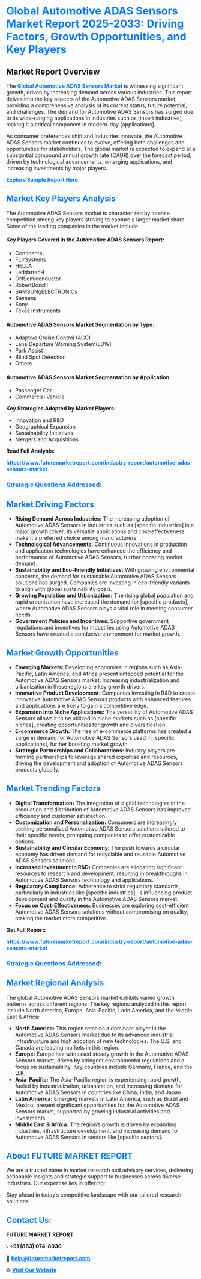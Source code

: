 <h1 style="color: #007BFF;">Global Automotive ADAS Sensors Market Report 2025-2033: Driving Factors, Growth Opportunities, and Key Players</h1>

<section id="overview">
<h2>Market Report Overview</h2>
<p>The <a href="https://www.futuremarketreport.com/industry-report/automotive-adas-sensors-market" style="color: #007BFF; text-decoration: none;"><strong>Global Automotive ADAS Sensors Market</strong></a> is witnessing significant growth, driven by increasing demand across various industries. This report delves into the key aspects of the Automotive ADAS Sensors market, providing a comprehensive analysis of its current status, future potential, and challenges. The demand for Automotive ADAS Sensors has surged due to its wide-ranging applications in industries such as [insert industries], making it a critical component in modern-day [applications].</p>
<p>As consumer preferences shift and industries innovate, the Automotive ADAS Sensors market continues to evolve, offering both challenges and opportunities for stakeholders. The global market is expected to expand at a substantial compound annual growth rate (CAGR) over the forecast period, driven by technological advancements, emerging applications, and increasing investments by major players.</p>
</section>

<section id="overview">
<p><a href="https://www.futuremarketreport.com/request-sample/reportId=41228" style="color: #007BFF; text-decoration: none;"><strong>Explore Sample Report Here</strong></a></p>
</section>

<section id="key-players">
<h2 style="color: #007BFF;">Market Key Players Analysis</h2>
<p>The Automotive ADAS Sensors market is characterized by intense competition among key players striving to capture a larger market share. Some of the leading companies in the market include:</p>
<h4>Key Players Covered in the Automotive ADAS Sensors Report:</h4>
<ul><li>Continental</li><li>FLIrSystems</li><li>HELLA</li><li>LeddartecH</li><li>ONSemiconductor</li><li>RobertBoscH</li><li>SAMSUNgELECTRONICs</li><li>Siemens</li><li>Sony</li><li>Texas Instruments</li></ul>
<h4>Automotive ADAS Sensors Market Segmentation by Type:</h4>
<ul><li>Adaptive Cruise Control (ACC)</li><li>Lane Departure Warning System(LDW)</li><li>Park Assist</li><li>Blind Spot Detection</li><li>Others</li></ul>

<h4>Automotive ADAS Sensors Market Segmentation by Application:</h4>
<ul><li>Passenger Car</li><li>Commercial Vehicle</li></ul>
<p><strong>Key Strategies Adopted by Market Players:</strong></p>
<ul>
<li>Innovation and R&D</li>
<li>Geographical Expansion</li>
<li>Sustainability Initiatives</li>
<li>Mergers and Acquisitions</li>
</ul>
</section>

<section>
<p><strong>Read Full Analysis: </strong></p><a href="https://www.futuremarketreport.com/industry-report/automotive-adas-sensors-market" style="color: #007BFF; text-decoration: none;"><strong>https://www.futuremarketreport.com/industry-report/automotive-adas-sensors-market</strong></a>
<h3 style="color: #007BFF;">Strategic Questions Addressed:</h3>
</section>

<section id="driving-factors">
<h2 style="color: #007BFF;">Market Driving Factors</h2>
<ul>
<li><strong>Rising Demand Across Industries:</strong> The increasing adoption of Automotive ADAS Sensors in industries such as [specific industries] is a major growth driver. Its versatile applications and cost-effectiveness make it a preferred choice among manufacturers.</li>
<li><strong>Technological Advancements:</strong> Continuous innovations in production and application technologies have enhanced the efficiency and performance of Automotive ADAS Sensors, further boosting market demand.</li>
<li><strong>Sustainability and Eco-Friendly Initiatives:</strong> With growing environmental concerns, the demand for sustainable Automotive ADAS Sensors solutions has surged. Companies are investing in eco-friendly variants to align with global sustainability goals.</li>
<li><strong>Growing Population and Urbanization:</strong> The rising global population and rapid urbanization have increased the demand for [specific products], where Automotive ADAS Sensors plays a vital role in meeting consumer needs.</li>
<li><strong>Government Policies and Incentives:</strong> Supportive government regulations and incentives for industries using Automotive ADAS Sensors have created a conducive environment for market growth.</li>
</ul>
</section>

<section id="growth-opportunities">
<h2 style="color: #007BFF;">Market Growth Opportunities</h2>
<ul>
<li><strong>Emerging Markets:</strong> Developing economies in regions such as Asia-Pacific, Latin America, and Africa present untapped potential for the Automotive ADAS Sensors market. Increasing industrialization and urbanization in these regions are key growth drivers.</li>
<li><strong>Innovative Product Development:</strong> Companies investing in R&D to create innovative Automotive ADAS Sensors products with enhanced features and applications are likely to gain a competitive edge.</li>
<li><strong>Expansion into Niche Applications:</strong> The versatility of Automotive ADAS Sensors allows it to be utilized in niche markets such as [specific niches], creating opportunities for growth and diversification.</li>
<li><strong>E-commerce Growth:</strong> The rise of e-commerce platforms has created a surge in demand for Automotive ADAS Sensors used in [specific applications], further boosting market growth.</li>
<li><strong>Strategic Partnerships and Collaborations:</strong> Industry players are forming partnerships to leverage shared expertise and resources, driving the development and adoption of Automotive ADAS Sensors products globally.</li>
</ul>
</section>

<section id="trending-factors">
<h2 style="color: #007BFF;">Market Trending Factors</h2>
<ul>
<li><strong>Digital Transformation:</strong> The integration of digital technologies in the production and distribution of Automotive ADAS Sensors has improved efficiency and customer satisfaction.</li>
<li><strong>Customization and Personalization:</strong> Consumers are increasingly seeking personalized Automotive ADAS Sensors solutions tailored to their specific needs, prompting companies to offer customizable options.</li>
<li><strong>Sustainability and Circular Economy:</strong> The push towards a circular economy has driven demand for recyclable and reusable Automotive ADAS Sensors solutions.</li>
<li><strong>Increased Investment in R&D:</strong> Companies are allocating significant resources to research and development, resulting in breakthroughs in Automotive ADAS Sensors technology and applications.</li>
<li><strong>Regulatory Compliance:</strong> Adherence to strict regulatory standards, particularly in industries like [specific industries], is influencing product development and quality in the Automotive ADAS Sensors market.</li>
<li><strong>Focus on Cost-Effectiveness:</strong> Businesses are exploring cost-efficient Automotive ADAS Sensors solutions without compromising on quality, making the market more competitive.</li>
</ul>
</section>

<section>
<p><strong>Get Full Report: </strong></p><a href="https://www.futuremarketreport.com/industry-report/automotive-adas-sensors-market" style="color: #007BFF; text-decoration: none;"><strong>https://www.futuremarketreport.com/industry-report/automotive-adas-sensors-market</strong></a>
<h3 style="color: #007BFF;">Strategic Questions Addressed:</h3>
</section>


<section id="regional-analysis">
<h2 style="color: #007BFF;">Market Regional Analysis</h2>
<p>The global Automotive ADAS Sensors market exhibits varied growth patterns across different regions. The key regions analyzed in this report include North America, Europe, Asia-Pacific, Latin America, and the Middle East & Africa:</p>
<ul>
<li><strong>North America:</strong> This region remains a dominant player in the Automotive ADAS Sensors market due to its advanced industrial infrastructure and high adoption of new technologies. The U.S. and Canada are leading markets in this region.</li>
<li><strong>Europe:</strong> Europe has witnessed steady growth in the Automotive ADAS Sensors market, driven by stringent environmental regulations and a focus on sustainability. Key countries include Germany, France, and the U.K.</li>
<li><strong>Asia-Pacific:</strong> The Asia-Pacific region is experiencing rapid growth, fueled by industrialization, urbanization, and increasing demand for Automotive ADAS Sensors in countries like China, India, and Japan.</li>
<li><strong>Latin America:</strong> Emerging markets in Latin America, such as Brazil and Mexico, present significant opportunities for the Automotive ADAS Sensors market, supported by growing industrial activities and investments.</li>
<li><strong>Middle East & Africa:</strong> The region’s growth is driven by expanding industries, infrastructure development, and increasing demand for Automotive ADAS Sensors in sectors like [specific sectors].</li>
</ul>
</section>

<footer>
<h2 style="color: #007BFF;">About FUTURE MARKET REPORT</h2>
<p>We are a trusted name in market research and advisory services, delivering actionable insights and strategic support to businesses across diverse industries. Our expertise lies in offering:</p>

<p>Stay ahead in today’s competitive landscape with our tailored research solutions.</p>

<h2 style="color: #007BFF;">Contact Us:</h2>
<p><strong>FUTURE MARKET REPORT</strong></p>
<p>📞 <strong>+91 (883) 074-8030</strong></p>
<p>📧 <strong><a href="mailto:help@futuremarketreport.com" style="color: #007BFF;">help@futuremarketreport.com</a></strong></p>
<p>🌐 <strong><a href="https://www.futuremarketreport.com/" style="color: #007BFF;">Visit Our Website</a></strong></p>
</footer>